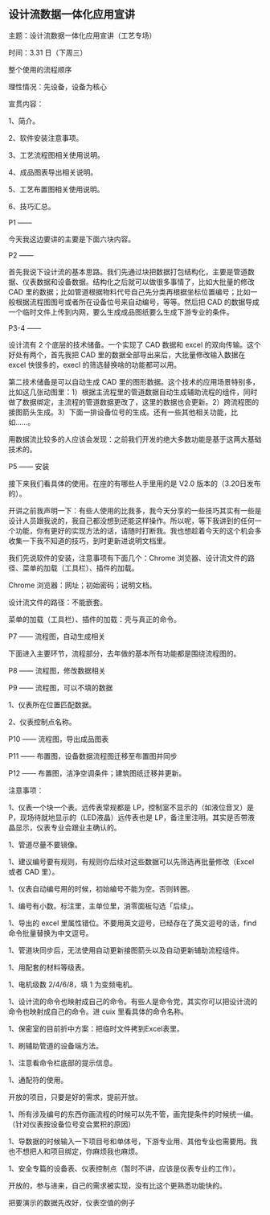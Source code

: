 ## 设计流数据一体化应用宣讲

主题：设计流数据一体化应用宣讲（工艺专场）

时间：3.31 日（下周三）

整个使用的流程顺序

理性情况：先设备，设备为核心

宣贯内容：

1、简介。

2、软件安装注意事项。

3、工艺流程图相关使用说明。

4、成品图表导出相关说明。

5、工艺布置图相关使用说明。

6、技巧汇总。

P1 ——

今天我这边要讲的主要是下面六块内容。

P2 ——

首先我说下设计流的基本思路。我们先通过块把数据打包结构化，主要是管道数据、仪表数据和设备数据。结构化之后就可以做很多事情了，比如大批量的修改 CAD 里的数据；比如管道根据物料代号自己先分类再根据坐标位置编号；比如一般根据流程图图号或者所在设备位号来自动编号，等等。然后把 CAD 的数据导成一个临时文件上传到内网，要么生成成品图纸要么生成下游专业的条件。

P3-4 ——

设计流有 2 个底层的技术储备。一个实现了 CAD 数据和 excel 的双向传输。这个好处有两个，首先我把 CAD 里的数据全部导出来后，大批量修改输入数据在 excel 快很多的，execl 的筛选替换啥的功能都可以用。

第二技术储备是可以自动生成 CAD 里的图形数据。这个技术的应用场景特别多，比如这几张动图里：1）根据主流程里的管道数据自动生成辅助流程的组件，同时做了数据绑定，主流程的管道数据更改了，这里的数据也会更新。2）跨流程图的接图箭头生成。3）下面一排设备位号的生成。还有一些其他相关功能，比如……。

用数据流比较多的人应该会发现：之前我们开发的绝大多数功能是基于这两大基础技术的。

P5 —— 安装

接下来我们看具体的使用。在座的有哪些人手里用的是 V2.0 版本的（3.20日发布的）。

开讲之前我声明一下：有些人使用的比我多，我今天分享的一些技巧其实有一些是设计人员跟我说的，我自己都没想到还能这样操作。所以呢，等下我讲到的任何一个功能，你有更好的实现方法的话，请随时打断我。我也想趁着今天的这个机会多收集一下我不知道的技巧，到时更新进说明文档里。

我们先说软件的安装，注意事项有下面几个：Chrome 浏览器、设计流文件的路径、菜单的加载（工具栏）、插件的加载。

Chrome 浏览器：网址；初始密码；说明文档。

设计流文件的路径：不能嵌套。

菜单的加载（工具栏）、插件的加载：壳与真正的命令。

P7 —— 流程图，自动生成相关

下面进入主要环节，流程部分，去年做的基本所有功能都是围绕流程图的。

P8 —— 流程图，修改数据相关

P9 —— 流程图，可以不填的数据

1、仪表所在位置匹配数据。

2、仪表控制点名称。

P10 —— 流程图，导出成品图表

P11 —— 布置图，设备数据流程图迁移至布置图并同步

P12 —— 布置图，洁净空调条件；建筑图纸迁移并更新。

注意事项：

1、仪表一个块一个表。远传表常规都是 LP，控制室不显示的（如液位音叉）是 P，现场待就地显示的（LED液晶）远传表也是 LP，备注里注明。其实是否带液晶显示，仪表专业会跟业主确认的。

1、管道尽量不要镜像。

1、建议编号要有规则，有规则你后续对这些数据可以先筛选再批量修改（Excel 或者 CAD 里）。

1、仪表自动编号用的时候，初始编号不能为空。否则转圈。

1、编号有小数。标注里，主单位里，消零面板勾选「后续」。

1、导出的 excel 里属性错位。不要用英文逗号，已经存在了英文逗号的话，find 命令批量替换为中文逗号。

1、管道块同步后，无法使用自动更新接图箭头以及自动更新辅助流程组件。

1、用配套的材料等级表。

1、电机级数 2/4/6/8，填 1 为变频电机。

1、设计流的命令也映射成自己的命令。有些人是命令党，其实你可以把设计流的命令也映射成自己的命令。进 cuix 里看具体的命令名称。

1、保密室的目前折中方案：把临时文件拷到Excel表里。

1、刷辅助管道的设备端方法。

1、注意看命令栏底部的提示信息。

1、通配符的使用。

开放的项目，只要是好的需求，提前开放。

1、所有涉及编号的东西你画流程的时候可以先不管，画完提条件的时候统一编。（针对仪表按设备位号变会累积的原因）

1、导数据的时候输入一下项目号和单体号，下游专业用、其他专业也需要用。我也不想把人和项目绑定，你麻烦我也麻烦。

1、安全专篇的设备表、仪表控制点（暂时不讲，应该是仪表专业的工作）。

开放的，参与进来，自己的需求被实现，没有比这个更熟悉功能快的。


把要演示的数据先改好，仪表空值的例子